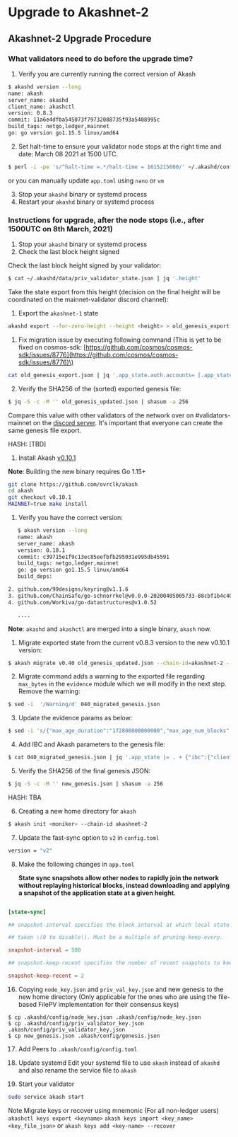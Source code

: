 # Upgrade to Akashnet-2

## Akashnet-2 Upgrade Procedure

### What validators need to do before the upgrade time?

1. Verify you are currently running the correct version of Akash

```sh
$ akashd version --long
name: akash
server_name: akashd
client_name: akashctl
version: 0.8.3
commit: 11a6e4dfba545073f79732088735f93a5408995c
build_tags: netgo,ledger,mainnet
go: go version go1.15.5 linux/amd64
 ```

2. Set halt-time to ensure your validator node stops at the right time and date: March 08 2021 at 1500 UTC.

```sh
$ perl -i -pe 's/^halt-time =.*/halt-time = 1615215600/' ~/.akashd/config/app.toml
```

or you can manually update `app.toml` using `nano` or `vm`

3. Stop your `akashd` binary or systemd process
4. Restart your `akashd` binary or systemd process

### Instructions for upgrade, after the node stops \(i.e., after 1500UTC on 8th March, 2021\)

1. Stop your `akashd` binary or systemd process
2. Check the last block height signed

Check the last block height signed by your validator:

```sh
$ cat ~/.akashd/data/priv_validator_state.json | jq '.height'
```

Take the state export from this height \(decision on the final height will be coordinated on the mainnet-validator discord channel\):

1. Export the `akashnet-1` state

```sh
akashd export --for-zero-height --height <height> > old_genesis_export.json
```

1. Fix migration issue by executing following command \(This is yet to be fixed on cosmos-sdk: [https://github.com/cosmos/cosmos-sdk/issues/8776](https://github.com/cosmos/cosmos-sdk/issues/8776)\)

```sh
cat old_genesis_export.json | jq '.app_state.auth.accounts= [.app_state.auth.accounts[] | if (.value.public_key!=null and .value.public_key!="") then (.value.public_key.value= (.value.public_key.value | if type=="string" then . else (.threshold = (.threshold| tonumber)) end)) else . end ]' > old_genesis_updated.json
```

2. Verify the SHA256 of the \(sorted\) exported genesis file:

```sh
$ jq -S -c -M '' old_genesis_updated.json | shasum -a 256
```

Compare this value with other validators of the network over on \#validators-mainnet on the [discord server](https://discord.gg/CuGPqaUW). It's important that everyone can create the same genesis file export.

HASH: \[TBD\]

1. Install Akash [v0.10.1](https://github.com/ovrclk/akash/releases/tag/v0.10.1)

**Note**: Building the new binary requires Go 1.15+

```sh
git clone https://github.com/ovrclk/akash
cd akash
git checkout v0.10.1
MAINNET=true make install
```

1. Verify you have the correct version:

```sh
   $ akash version --long
   name: akash
   server_name: akash
   version: 0.10.1
   commit: c39715e1f9c13ec85eefbfb295031e995db45591
   build_tags: netgo,ledger,mainnet
   go: go version go1.15.5 linux/amd64
   build_deps:

2. github.com/99designs/keyring@v1.1.6
3. github.com/ChainSafe/go-schnorrkel@v0.0.0-20200405005733-88cbf1b4c40d
4. github.com/Workiva/go-datastructures@v1.0.52

   ....

```

**Note**: `akashd` and `akashctl` are merged into a single binary, `akash` now.

1. Migrate exported state from the current v0.8.3 version to the new v0.10.1 version:

```sh
$ akash migrate v0.40 old_genesis_updated.json --chain-id=akashnet-2 --genesis-time 2021-03-08T15:00:00Z > 040_migrated_genesis.json
```

2. Migrate command adds a warning to the exported file regarding `max_bytes` in the `evidence` module which we will modify in the next step. Remove the warning:

```sh
$ sed -i  '/Warning/d' 040_migrated_genesis.json
```

3. Update the evidence params as below:

```sh
$ sed -i 's/{"max_age_duration":"172800000000000","max_age_num_blocks":"100000"}/{"max_age_duration":"172800000000000","max_age_num_blocks":"100000","max_bytes":"1048576"}/g' 040_migrated_genesis.json
```

4. Add IBC and Akash parameters to the genesis file:

```sh
$ cat 040_migrated_genesis.json | jq '.app_state |= . + {"ibc":{"client_genesis":{"clients":[],"clients_consensus":[],"create_localhost":false},"connection_genesis":{"connections":[],"client_connection_paths":[]},"channel_genesis":{"channels":[],"acknowledgements":[],"commitments":[],"receipts":[],"send_sequences":[],"recv_sequences":[],"ack_sequences":[]}},"transfer":{"port_id":"transfer","denom_traces":[],"params":{"send_enabled":false,"receive_enabled":false}},"capability":{"index":"1","owners":[]}} + {"deployment":{"deployments":[],"params":{"deployment_min_deposit":{"denom":"uakt","amount":"5000000"}}},"market":{"orders":[],"leases":[],"params":{"bid_min_deposit":{"denom":"uakt","amount":"50000000"},"order_max_bids": 20}}} + {"provider":{"providers":[]}} + {"cert":{"certificates":[]}} + {"audit":{"attributes":[]}} + {"escrow":{"accounts":[],"payments":[]}}' > new_genesis.json
```

5. Verify the SHA256 of the final genesis JSON:

```sh
$ jq -S -c -M '' new_genesis.json | shasum -a 256
```

HASH: TBA

6. Creating a new home directory for `akash`

```sh
$ akash init <moniker> --chain-id akashnet-2
```

7. Update the fast-sync option to `v2` in `config.toml`

```sh
version = "v2"
```

8. Make the following changes in `app.toml`

   **State sync snapshots allow other nodes to rapidly join the network without replaying historical**
   **blocks, instead downloading and applying a snapshot of the application state at a given height.**

```toml

[state-sync]

## snapshot-interval specifies the block interval at which local state sync snapshots are

## taken \(0 to disable\). Must be a multiple of pruning-keep-every.

snapshot-interval = 500

## snapshot-keep-recent specifies the number of recent snapshots to keep and serve \(0 to keep all\).

snapshot-keep-recent = 2
```

16. Copying `node_key.json` and `priv_val_key.json` and new genesis to the new home directory (Only applicable for the ones who are using the file-based FilePV implementation for their consensus keys)

```text
$ cp .akashd/config/node_key.json .akash/config/node_key.json
$ cp .akashd/config/priv_validator_key.json .akash/config/priv_validator_key.json
$ cp new_genesis.json .akash/config/genesis.json
```

17. Add Peers to `.akash/config/config.toml`


18. Update systemd
Edit your systemd file  to use `akash` instead of `akashd` and also rename the service file to `akash`

19. Start your validator

```sh
sudo service akash start
```

Note Migrate keys or recover using mnemonic \(For all non-ledger users\) `akashctl keys export <keyname>` `akash keys import <key_name> <key_file_json>` or `akash keys add <key-name> --recover`
